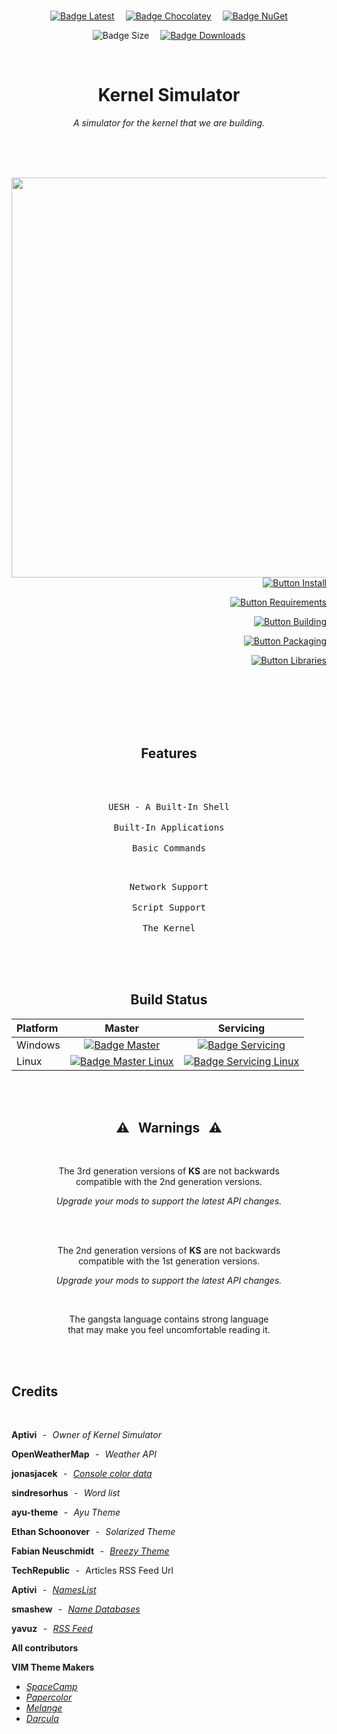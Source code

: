 
<div align = center>

<br>

[![Badge Latest]][Latest]   
[![Badge Chocolatey]][Chocolatey]   
[![Badge NuGet]][NuGet]

![Badge Size]   
[![Badge Downloads]][Releases]

<br>

# Kernel Simulator

*A simulator for the kernel that we are building.*

<br>
<br>
<br>

<img
  src = 'https://user-images.githubusercontent.com/15963131/182303842-d04fec73-069d-49dd-8b4f-10a4b1ca80f0.png'
  width = 640
  align = left
/>

<br>
<br>

<div align = right>

[![Button Install]][Install]

[![Button Requirements]][Requirements]

[![Button Building]][Building]

[![Button Packaging]][Packaging]

[![Button Libraries]][Libraries]

</div>

<br>
<br>
<br>
<br>
<br>

## Features

<br>

<kbd>  <br>  UESH - A Built-In Shell  <br>  </kbd>  
<kbd>  <br>  Built-In Applications  <br>  </kbd>  
<kbd>  <br>  Basic Commands  <br>  </kbd>

<kbd>  <br>  Network Support  <br>  </kbd>  
<kbd>  <br>  Script Support  <br>  </kbd>  
<kbd>  <br>  The Kernel  <br>  </kbd>  

<br>
<br>

## Build Status

| **Platform** | **Master** | **Servicing** |
|:-------------|:----------:|:-------------:|
| Windows      | [![Badge Master]][Master] | [![Badge Servicing]][Servicing]
| Linux        | [![Badge Master Linux]][Master Linux] | [![Badge Servicing Linux]][Servicing Linux]

<br>
<br>

## ⚠  Warnings  ⚠

<br>

The 3rd generation versions of **KS** are not backwards <br>
compatible with the 2nd generation versions.

*Upgrade your mods to support the latest API changes.*

<br>

<br>

The 2nd generation versions of **KS** are not backwards <br>
compatible with the 1st generation versions.

*Upgrade your mods to support the latest API changes.*

<br>

The gangsta language contains strong language <br>
that may make you feel uncomfortable reading it.

</div>

<br>
<br>

## Credits

<br>

**Aptivi**  -  *Owner of Kernel Simulator*

**OpenWeatherMap**  -  *Weather API*

**jonasjacek**  -  *[Console color data]*

**sindresorhus**  -  *Word list*

**ayu-theme**  -  *Ayu Theme*

**Ethan Schoonover**  -  *Solarized Theme*

**Fabian Neuschmidt**  -  *[Breezy Theme]*

**TechRepublic**  -  Articles RSS Feed Url

**Aptivi**  -  *[NamesList]*

**smashew**  -  *[Name Databases]*

**yavuz**  -  *[RSS Feed]*

**All contributors**

**VIM Theme Makers**

- *[SpaceCamp]*
- *[Papercolor]*
- *[Melange]*
- *[Darcula]*

<br>


<!----------------------------------------------------------------------------->

[Console color data]: https://jonasjacek.github.io/colors/
[Name Databases]: https://github.com/smashew/NameDatabases
[Breezy Theme]: https://github.com/fneu/breezy
[Papercolor]: https://github.com/NLKNguyen/papercolor-theme
[Chocolatey]: https://chocolatey.org/packages/KS/
[SpaceCamp]: https://github.com/jaredgorski/SpaceCamp
[NamesList]: https://github.com/Aptivi/NamesList
[RSS Feed]: https://github.com/yavuz/news-feed-list-of-countries/
[Releases]: https://github.com/Aptivi/Kernel-Simulator/releases
[Darcula]: https://github.com/doums/darcula
[Melange]: https://github.com/savq/melange
[Latest]: https://github.com/Aptivi/Kernel-Simulator/releases/latest
[NuGet]: https://www.nuget.org/packages/KS/

[Servicing]: https://github.com/Aptivi/Kernel-Simulator/actions/workflows/build-windows.yml
[Master]: https://github.com/Aptivi/Kernel-Simulator/actions/workflows/build-windows.yml
[Servicing Linux]: https://github.com/Aptivi/Kernel-Simulator/actions/workflows/build-linux.yml
[Master Linux]: https://github.com/Aptivi/Kernel-Simulator/actions/workflows/build-linux.yml

[Requirements]: Documentation/Requirements.md
[Libraries]: Documentation/Libraries.md
[Packaging]: Documentation/Packaging.md
[Building]: Documentation/Building
[Install]: Documentation/Installation

<!----------------------------------[ Badges ]--------------------------------->

[Badge Chocolatey]: https://img.shields.io/chocolatey/v/ks?color=5e85a7&include_prereleases&style=for-the-badge&logoColor=white&logo=Chocolatey&labelColor=80B5E3
[Badge Downloads]: https://img.shields.io/github/downloads/Aptivi/Kernel-Simulator/total?color=217346&label=Downloads&style=for-the-badge&logoColor=white&logo=DocuSign&labelColor=2d9d5f
[Badge Latest]: https://img.shields.io/github/v/release/Aptivi/Kernel-Simulator?color=212121&include_prereleases&label=github&style=for-the-badge&logoColor=white&logo=AzureArtifacts&labelColor=303030
[Badge NuGet]: https://img.shields.io/nuget/vpre/KS?color=012f52&style=for-the-badge&logoColor=white&logo=NuGet&labelColor=004880
[Badge Size]: https://img.shields.io/github/repo-size/Aptivi/Kernel-Simulator?color=bb4a28&label=size&logoColor=white&style=for-the-badge&logo=GoogleAnalytics&labelColor=E85C33

[Badge Servicing]: https://github.com/Aptivi/Kernel-Simulator/actions/workflows/build-windows.yml/badge.svg?branch=servicing
[Badge Master]: https://github.com/Aptivi/Kernel-Simulator/actions/workflows/build-windows.yml/badge.svg
[Badge Servicing Linux]: https://github.com/Aptivi/Kernel-Simulator/actions/workflows/build-linux.yml/badge.svg?branch=servicing
[Badge Master Linux]: https://github.com/Aptivi/Kernel-Simulator/actions/workflows/build-linux.yml/badge.svg


<!---------------------------------[ Buttons ]--------------------------------->

[Button Requirements]: https://img.shields.io/badge/Requirements-0170CE?style=for-the-badge&logoColor=white&logo=Leanpub
[Button Libraries]: https://img.shields.io/badge/Libraries-EA8220?style=for-the-badge&logoColor=white&logo=AzureArtifacts
[Button Packaging]: https://img.shields.io/badge/Packaging-36A9AE?style=for-the-badge&logoColor=white&logo=GitLFS
[Button Building]: https://img.shields.io/badge/Building-5D4F85?style=for-the-badge&logoColor=white&logo=Hackaday
[Button Install]: https://img.shields.io/badge/Installation-2F8D46?style=for-the-badge&logoColor=white&logo=DocuSign
